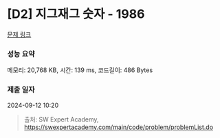 # [D2] 지그재그 숫자 - 1986 

[문제 링크](https://swexpertacademy.com/main/code/problem/problemDetail.do?contestProbId=AV5PxmBqAe8DFAUq) 

### 성능 요약

메모리: 20,768 KB, 시간: 139 ms, 코드길이: 486 Bytes

### 제출 일자

2024-09-12 10:20



> 출처: SW Expert Academy, https://swexpertacademy.com/main/code/problem/problemList.do